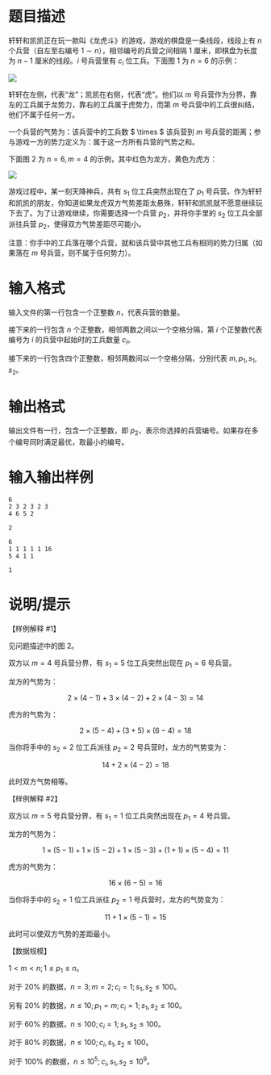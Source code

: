 # 题目描述

轩轩和凯凯正在玩一款叫《龙虎斗》的游戏，游戏的棋盘是一条线段，线段上有 $n$ 个兵营（自左至右编号 $1 \sim n$），相邻编号的兵营之间相隔 $1$ 厘米，即棋盘为长度为 $n-1$ 厘米的线段。$i$ 号兵营里有 $c_i$ 位工兵。下面图 1 为 $n=6$ 的示例：

![](file://1.png)

轩轩在左侧，代表“龙”；凯凯在右侧，代表“虎”。他们以 $m$ 号兵营作为分界，靠左的工兵属于龙势力，靠右的工兵属于虎势力，而第 $m$ 号兵营中的工兵很纠结，他们不属于任何一方。

一个兵营的气势为：该兵营中的工兵数 $ \times $ 该兵营到 $m$ 号兵营的距离；参与游戏一方的势力定义为：属于这一方所有兵营的气势之和。

下面图 2 为 $n = 6,m = 4$ 的示例，其中红色为龙方，黄色为虎方：

![](file://2.png)

游戏过程中，某一刻天降神兵，共有 $s_1$ 位工兵突然出现在了 $p_1$ 号兵营。作为轩轩和凯凯的朋友，你知道如果龙虎双方气势差距太悬殊，轩轩和凯凯就不愿意继续玩下去了。为了让游戏继续，你需要选择一个兵营 $p_2$，并将你手里的 $s_2$ 位工兵全部派往兵营 $p_2$，使得双方气势差距尽可能小。

注意：你手中的工兵落在哪个兵营，就和该兵营中其他工兵有相同的势力归属（如果落在 $m$ 号兵营，则不属于任何势力）。

# 输入格式

输入文件的第一行包含一个正整数 $n$，代表兵营的数量。

接下来的一行包含 $n$ 个正整数，相邻两数之间以一个空格分隔，第 $i$ 个正整数代表编号为 $i$ 的兵营中起始时的工兵数量 $c_i$。

接下来的一行包含四个正整数，相邻两数间以一个空格分隔，分别代表 $m,p_1,s_1,s_2$。

# 输出格式

输出文件有一行，包含一个正整数，即 $p_2$，表示你选择的兵营编号。如果存在多个编号同时满足最优，取最小的编号。

# 输入输出样例

```input1
6
2 3 2 3 2 3
4 6 5 2
```

```output1
2
```

```input2
6
1 1 1 1 1 16
5 4 1 1
```

```output2
1
```

# 说明/提示

【样例解释 #1】

见问题描述中的图 2。

双方以 $m=4$ 号兵营分界，有 $s_1=5$ 位工兵突然出现在 $p_1=6$ 号兵营。

龙方的气势为：

$$2 \times (4-1)+3 \times (4-2)+2 \times (4-3) = 14$$

虎方的气势为：

$$2 \times  (5 - 4) + (3 + 5) \times (6 - 4) = 18$$

当你将手中的 $s_2 = 2$ 位工兵派往 $p_2 = 2$ 号兵营时，龙方的气势变为：

$$14 + 2 \times  (4 - 2) = 18$$

此时双方气势相等。

【样例解释 #2】

双方以 $m = 5$ 号兵营分界，有 $s_1 = 1$ 位工兵突然出现在 $p_1 = 4$ 号兵营。

龙方的气势为：

$$1 \times  (5 - 1) + 1 \times  (5 - 2) + 1 \times  (5 - 3) + (1 + 1) \times  (5 - 4) = 11$$

虎方的气势为：

$$16 \times  (6 - 5) = 16$$

当你将手中的 $s_2 = 1$ 位工兵派往 $p_2 = 1$ 号兵营时，龙方的气势变为：

$$11 + 1 \times  (5 - 1) = 15$$

此时可以使双方气势的差距最小。

【数据规模】

$1 < m < n;1 \leq p_1 \leq n$。

对于 $20 \%$ 的数据，$n = 3;m = 2;c_i = 1;s_1,s_2 \leq 100$。

另有 $20 \%$ 的数据，$n \leq 10;p_1 = m;c_i = 1;s_1,s_2 \leq 100$。

对于 $60 \%$ 的数据，$n \leq 100;c_i = 1;s_1,s_2 \leq 100$。

对于 $80 \%$ 的数据，$n \leq 100;c_i,s_1,s_2 \leq 100$。

对于 $100 \%$ 的数据，$n \leq {10}^5;c_i,s_1,s_2 \leq {10}^9$。

